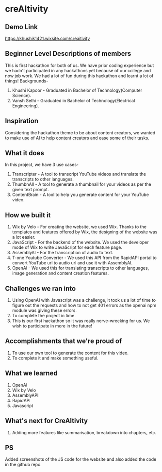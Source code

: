 # creAItivity

## Demo Link 
https://khushik1421.wixsite.com/creaitivity

## Beginner Level Descriptions of members
This is first hackathon for both of us. We have prior coding experience but we hadn't participated in any hackathons yet because of our college and now job work. We had a lot of fun during this hackathon and learnt a lot of things!
   Backgrounds-
1. Khushi Kapoor - Graduated in Bachelor of Technology(Computer Science). 
2. Vansh Sethi - Graduated in Bachelor of Technology(Electrical Engineering).

## Inspiration
Considering the hackathon theme to be about content creators, we wanted to make use of AI to help content creators and ease some of their tasks.

## What it does
In this project, we have 3 use cases-
1. Transcripter - A tool to transcript YouTube videos and translate the transcripts to other languages.
2. ThumbnAIl - A tool to generate a thumbnail for your videos as per the given text prompt.
3. ContentBrain - A tool to help you generate content for your YouTube video.

## How we built it
1. Wix by Velo - For creating the website, we used Wix. Thanks to the templates and features offered by Wix, the designing of the website was a lot easier.
2. JavaScript - For the backend of the website. We used the developer mode of Wix to write JavaScript for each feature page.
3. AssemblyAI - For the transcription of audio to text.
4. T-one Youtube Converter - We used this API from the RapidAPI portal to convert YouTube url to audio url and use it with AssemblyAI.
5. OpenAI - We used this for translating transcripts to other languages, image generation and content creation features.

## Challenges we ran into
1. Using OpenAI with Javascript was a challenge, it took us a lot of time to figure out the requests and how to not get 401 errors as the openai npm module was giving these errors.
2. To complete the project in time.
3. This is our first hackathon so it was really nerve-wrecking for us. We wish to participate in more in the future!

## Accomplishments that we're proud of
1. To use our own tool to generate the content for this video. 
2. To complete it and make something useful.

## What we learned
1. OpenAI
2. Wix by Velo
3. AssemblyAPI
4. RapidAPI
5. Javascript

## What's next for CreAItivity
1. Adding more features like summarisation, breakdown into chapters, etc.

## PS
Added screenshots of the JS code for the website and also added the code in the github repo.
